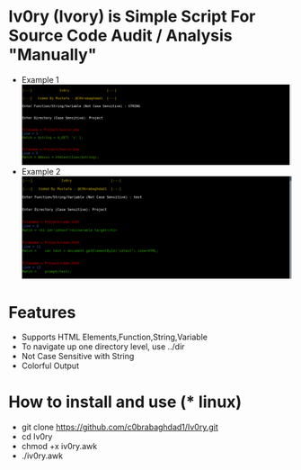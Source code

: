 
# Iv0ry (Ivory)  is Simple Script For Source Code Audit / Analysis "Manually"

* Example 1 
![PHP Example](https://github.com/c0brabaghdad1/Iv0ry/blob/master/Images/PHP-EX.png)
* Example 2
![JS Example](https://github.com/c0brabaghdad1/Iv0ry/blob/master/Images/JS-EX.png)


# Features 

* Supports HTML Elements,Function,String,Variable
* To navigate up one directory level, use ../dir
* Not Case Sensitive with String
* Colorful Output 


# How to install and use (* linux)
* git clone https://github.com/c0brabaghdad1/Iv0ry.git
* cd Iv0ry
* chmod +x iv0ry.awk 
* ./iv0ry.awk 
